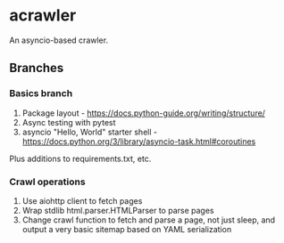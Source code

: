 # acrawler

An asyncio-based crawler.

## Branches

### Basics branch

1. Package layout - https://docs.python-guide.org/writing/structure/
2. Async testing with pytest
3. asyncio "Hello, World" starter shell - https://docs.python.org/3/library/asyncio-task.html#coroutines

Plus additions to requirements.txt, etc.

### Crawl operations

1. Use aiohttp client to fetch pages
2. Wrap stdlib html.parser.HTMLParser to parse pages
3. Change crawl function to fetch and parse a page, not just sleep, and output a
   very basic sitemap based on YAML serialization
